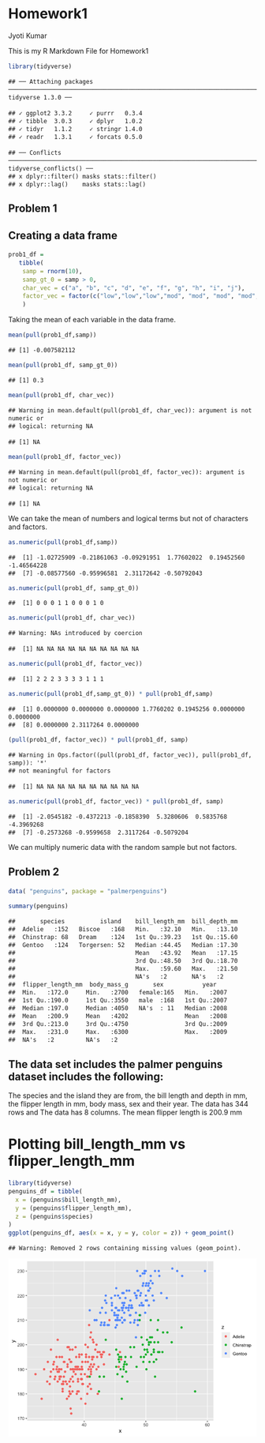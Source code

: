 Homework1
================
Jyoti Kumar

This is my R Markdown File for Homework1

``` r
library(tidyverse)
```

    ## ── Attaching packages ──────────────────────────────────────────────────────────────────────── tidyverse 1.3.0 ──

    ## ✓ ggplot2 3.3.2     ✓ purrr   0.3.4
    ## ✓ tibble  3.0.3     ✓ dplyr   1.0.2
    ## ✓ tidyr   1.1.2     ✓ stringr 1.4.0
    ## ✓ readr   1.3.1     ✓ forcats 0.5.0

    ## ── Conflicts ─────────────────────────────────────────────────────────────────────────── tidyverse_conflicts() ──
    ## x dplyr::filter() masks stats::filter()
    ## x dplyr::lag()    masks stats::lag()

## Problem 1

## Creating a data frame

``` r
prob1_df =  
   tibble(
    samp = rnorm(10),
    samp_gt_0 = samp > 0,
    char_vec = c("a", "b", "c", "d", "e", "f", "g", "h", "i", "j"),
    factor_vec = factor(c("low","low","low","mod", "mod", "mod", "mod", "high", "high", "high")),
    )
```

Taking the mean of each variable in the data frame.

``` r
mean(pull(prob1_df,samp))
```

    ## [1] -0.007582112

``` r
mean(pull(prob1_df, samp_gt_0))
```

    ## [1] 0.3

``` r
mean(pull(prob1_df, char_vec))
```

    ## Warning in mean.default(pull(prob1_df, char_vec)): argument is not numeric or
    ## logical: returning NA

    ## [1] NA

``` r
mean(pull(prob1_df, factor_vec))
```

    ## Warning in mean.default(pull(prob1_df, factor_vec)): argument is not numeric or
    ## logical: returning NA

    ## [1] NA

We can take the mean of numbers and logical terms but not of characters
and factors.

``` r
as.numeric(pull(prob1_df,samp))
```

    ##  [1] -1.02725909 -0.21861063 -0.09291951  1.77602022  0.19452560 -1.46564228
    ##  [7] -0.08577560 -0.95996581  2.31172642 -0.50792043

``` r
as.numeric(pull(prob1_df, samp_gt_0))
```

    ##  [1] 0 0 0 1 1 0 0 0 1 0

``` r
as.numeric(pull(prob1_df, char_vec))
```

    ## Warning: NAs introduced by coercion

    ##  [1] NA NA NA NA NA NA NA NA NA NA

``` r
as.numeric(pull(prob1_df, factor_vec))
```

    ##  [1] 2 2 2 3 3 3 3 1 1 1

``` r
as.numeric(pull(prob1_df,samp_gt_0)) * pull(prob1_df,samp)
```

    ##  [1] 0.0000000 0.0000000 0.0000000 1.7760202 0.1945256 0.0000000 0.0000000
    ##  [8] 0.0000000 2.3117264 0.0000000

``` r
(pull(prob1_df, factor_vec)) * pull(prob1_df, samp)
```

    ## Warning in Ops.factor((pull(prob1_df, factor_vec)), pull(prob1_df, samp)): '*'
    ## not meaningful for factors

    ##  [1] NA NA NA NA NA NA NA NA NA NA

``` r
as.numeric(pull(prob1_df, factor_vec)) * pull(prob1_df, samp)
```

    ##  [1] -2.0545182 -0.4372213 -0.1858390  5.3280606  0.5835768 -4.3969268
    ##  [7] -0.2573268 -0.9599658  2.3117264 -0.5079204

We can multiply numeric data with the random sample but not factors.

## Problem 2

``` r
data( "penguins", package = "palmerpenguins")
```

``` r
summary(penguins)
```

    ##       species          island    bill_length_mm  bill_depth_mm  
    ##  Adelie   :152   Biscoe   :168   Min.   :32.10   Min.   :13.10  
    ##  Chinstrap: 68   Dream    :124   1st Qu.:39.23   1st Qu.:15.60  
    ##  Gentoo   :124   Torgersen: 52   Median :44.45   Median :17.30  
    ##                                  Mean   :43.92   Mean   :17.15  
    ##                                  3rd Qu.:48.50   3rd Qu.:18.70  
    ##                                  Max.   :59.60   Max.   :21.50  
    ##                                  NA's   :2       NA's   :2      
    ##  flipper_length_mm  body_mass_g       sex           year     
    ##  Min.   :172.0     Min.   :2700   female:165   Min.   :2007  
    ##  1st Qu.:190.0     1st Qu.:3550   male  :168   1st Qu.:2007  
    ##  Median :197.0     Median :4050   NA's  : 11   Median :2008  
    ##  Mean   :200.9     Mean   :4202                Mean   :2008  
    ##  3rd Qu.:213.0     3rd Qu.:4750                3rd Qu.:2009  
    ##  Max.   :231.0     Max.   :6300                Max.   :2009  
    ##  NA's   :2         NA's   :2

## The data set includes the palmer penguins dataset includes the following:

The species and the island they are from, the bill length and depth in
mm, the flipper length in mm, body mass, sex and their year. The data
has 344 rows and The data has 8 columns. The mean flipper length is
200.9 mm

# Plotting bill\_length\_mm vs flipper\_length\_mm

``` r
library(tidyverse)
penguins_df = tibble(
  x = (penguins$bill_length_mm),
  y = (penguins$flipper_length_mm),
  z = (penguins$species)
)
ggplot(penguins_df, aes(x = x, y = y, color = z)) + geom_point()
```

    ## Warning: Removed 2 rows containing missing values (geom_point).

![](p8105_hw1_jk4443_files/figure-gfm/unnamed-chunk-5-1.png)<!-- -->
